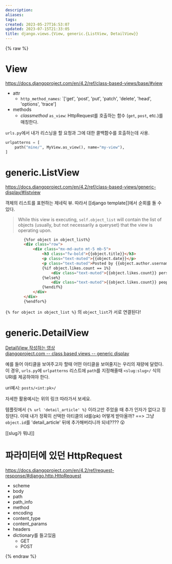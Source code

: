 ```yaml
---
description:
aliases: 
tags: 
created: 2023-05-27T16:53:07
updated: 2023-07-15T21:33:05
title: django.views.{View, generic.{ListView, DetailView}}
---
```



{% raw %}

# View

https://docs.djangoproject.com/en/4.2/ref/class-based-views/base/#view

- attr
	- `http_method_names`: `['get', 'post', 'put', 'patch', 'delete', 'head', 'options', 'trace']
- methods
	- *classmethod* `as_view`: HttpRequest를 호출하는 함수 (`get`, `post`, etc.)를 매칭한다.

`urls.py`에서 내가 리스닝을 할 요청과 그에 대한 콜백함수를 호출하는데 사용. 

```python
urlpatterns = [
    path("mine/", MyView.as_view(), name="my-view"),
]
```

# generic.ListView

https://docs.djangoproject.com/en/4.2/ref/class-based-views/generic-display/#listview

객체의 리스트를 표현하는 제네릭 뷰. 따라서 [[django template]]에서 순회를 돌 수 있다.

> While this view is executing, `self.object_list` will contain the list of objects (usually, but not necessarily a queryset) that the view is operating upon.

```html
        {%for object in object_list%}
        <div class="row">
            <div class="mx-md-auto mt-5 mb-5">
                <h3 class="fw-bold">{{object.title}}</h3>
                <p class="text-muted">{{object.date}}</p>
                <p class="text-muted">Posted by {{object.author.username}}</p>
                {%if object.likes.count == 1%}
                    <div class="text-muted">{{object.likes.count}} person likes this post</div>
                {%else%}
                    <div class="text-muted">{{object.likes.count}} people likes this post</div>
                {%endif%}
            </div>
        </div>
        {%endfor%}
```

`{% for object in object_list %}` 의 `object_list`가 서로 연결된다!

# generic.DetailView

[DetailView 작성하는 영상](https://youtu.be/sMqDJovFO-Y?t=4993)  
[djangoproject.com -- class based views -- generic display](https://docs.djangoproject.com/en/4.2/ref/class-based-views/generic-display/)

예를 들어 아티클을 보여주고자 할때 어떤 아티클을 보여줄지는 우리의 재량에 달렸다. 이 경우, `urls.py`에 `urlpatterns` 리스트에 `path`를 지정해줄때 `<slug:slug>/` 식의 URI를 제공하여야 한다. 

uri예시: `posts/<int:pk>/` 

자세한 활용예시는 위의 링크 따라가서 보세요.

템플릿에서 `{% url 'detail_article' %}` 이라고만 주었을 때 추가 인자가 없다고 징징댄다. 이때 내가 정확히 선택한 아티클의 id를(pk) 어떻게 받아올까? ==> 그냥 `object.id`를 'detail_article' 뒤에 추가해버리니까 되네???? 😲



[[slug가 뭐냐]]

# 파라미터에 있던 HttpRequest

https://docs.djangoproject.com/en/4.2/ref/request-response/#django.http.HttpRequest

- scheme
- body
- path
- path_info
- method
- encoding
- content_type
- content_params
- headers
- dictionary를 들고있음
	- GET
	- POST
 
{% endraw %}
